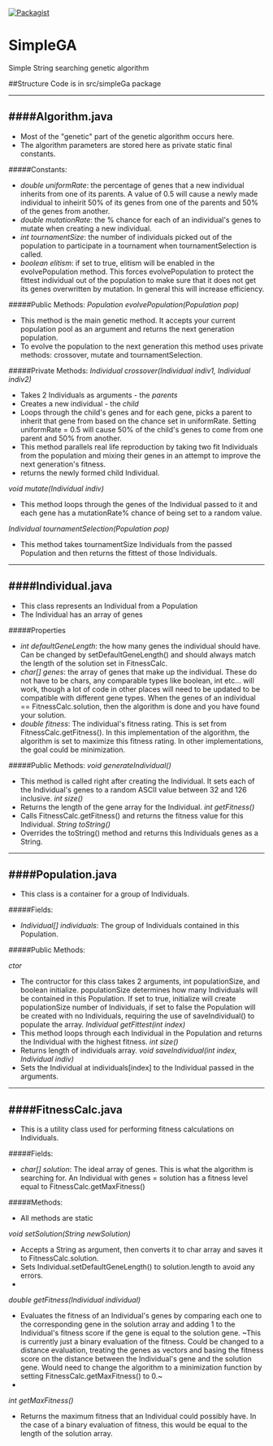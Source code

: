 [![Packagist](https://img.shields.io/packagist/l/doctrine/orm.svg?maxAge=2592000?style=plastic)]()
# SimpleGA
Simple String searching genetic algorithm

##Structure
Code is in src/simpleGa package

----------
####Algorithm.java
----------
- Most of the "genetic" part of the genetic algorithm occurs here.
- The algorithm parameters are stored here as private static final constants.

#####Constants:
- *double uniformRate*: the percentage of genes that a new individual inherits from one of its parents.  A value of 0.5 will cause a newly made individual to inheirit 50% of its genes from one of the parents and 50% of the genes from another.
- *double mutationRate*: the % chance for each of an individual's genes to mutate when creating a new individual.
- *int tournamentSize*: the number of individuals picked out of the population to participate in a tournament when tournamentSelection is called.
- *boolean elitism*: if set to true, elitism will be enabled in the evolvePopulation method.  This forces evolvePopulation to protect the fittest individual out of the population to make sure that it does not get its genes overwritten by mutation.  In general this will increase efficiency.

#####Public Methods:
*Population evolvePopulation(Population pop)*
- This method is the main genetic method.  It accepts your current population pool as an argument and returns the next generation population.
- To evolve the population to the next generation this method uses private methods: crossover, mutate and tournamentSelection.  

#####Private Methods:
*Individual crossover(Individual indiv1, Individual indiv2)*
- Takes 2 Individuals as arguments - the *parents*
- Creates a new individual - the *child*
- Loops through the child's genes and for each gene, picks a parent to inherit that gene from based on the chance set in uniformRate.  Setting uniformRate = 0.5 will cause 50% of the child's genes to come from one parent and 50% from another.
- This method parallels real life reproduction by taking two fit Individuals from the population and mixing their genes in an attempt to improve the next generation's fitness.
- returns the newly formed child Individual.

*void mutate(Individual indiv)*
- This method loops through the genes of the Individual passed to it and each gene has a mutationRate% chance of being set to a random value.

*Individual tournamentSelection(Population pop)*
- This method takes tournamentSize Individuals from the passed Population and then returns the fittest of those Individuals.

--------
####Individual.java
--------
- This class represents an Individual from a Population
- The Individual has an array of genes

#####Properties
- *int defaultGeneLength*: the how many genes the individual should have.  Can be changed by setDefaultGeneLength() and should always match the length of the solution set in FitnessCalc.
- *char[] genes*: the array of genes that make up the individual.  These do not have to be chars, any comparable types like boolean, int etc... will work, though a lot of code in other places will need to be updated to be compatible with different gene types.  When the genes of an individual == FitnessCalc.solution, then the algorithm is done and you have found your solution.
- *double fitness*: The individual's fitness rating.  This is set from FitnessCalc.getFitness().  In this implementation of the algorithm, the algorithm is set to maximize this fitness rating.  In other implementations, the goal could be minimization.

#####Public Methods:
*void generateIndividual()*
- This method is called right after creating the Individual.  It sets each of the Individual's genes to a random ASCII value between 32 and 126 inclusive.
*int size()*
- Returns the length of the gene array for the Individual.
*int getFitness()*
- Calls FitnessCalc.getFitness() and returns the fitness value for this Individual.
*String toString()*
- Overrides the toString() method and returns this Individuals genes as a String.

--------
####Population.java
--------
- This class is a container for a group of Individuals.

#####Fields:
- *Individual[] individuals*: The group of Individuals contained in this Population.

#####Public Methods:

*ctor*
- The contructor for this class takes 2 arguments, int populationSize, and boolean initialize.  populationSize determines how many Individuals will be contained in this Population.  If set to true, initialize will create populationSize number of Individuals, if set to false the Population will be created with no Individuals, requiring the use of saveIndividual() to populate the array.
*Individual getFittest(int index)*
- This method loops through each Individual in the Population and returns the Individual with the highest fitness.
*int size()*
- Returns length of individuals array.
*void saveIndividual(int index, Individual indiv)*
- Sets the Individual at individuals[index] to the Individual passed in the arguments.

-------
####FitnessCalc.java
-------
- This is a utility class used for performing fitness calculations on Individuals.

#####Fields:
- *char[] solution*: The ideal array of genes.  This is what the algorithm is searching for.  An Individual with genes = solution has a fitness level equal to FitnessCalc.getMaxFitness()

#####Methods:
- All methods are static

*void setSolution(String newSolution)*
- Accepts a String as argument, then converts it to char array and saves it to FitnessCalc.solution.
- Sets Individual.setDefaultGeneLength() to solution.length to avoid any errors.
- 
*double getFitness(Individual individual)*
- Evaluates the fitness of an Individual's genes by comparing each one to the corresponding gene in the solution array and adding 1 to the Individual's fitness score if the gene is equal to the solution gene.  ~This is currently just a binary evaluation of the fitness.  Could be changed to a distance evaluation, treating the genes as vectors and basing the fitness score on the distance between the Individual's gene and the solution gene.  Would need to change the algorithm to a minimization function by setting FitnessCalc.getMaxFitness() to 0.~
- 
*int getMaxFitness()*
- Returns the maximum fitness that an Individual could possibly have.  In the case of a binary evaluation of fitness, this would be equal to the length of the solution array.




